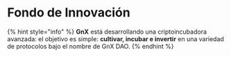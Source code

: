 # Fondo de Innovación

{% hint style="info" %}
**GnX** está desarrollando una criptoincubadora avanzada: el objetivo es simple: **cultivar, incubar e invertir** en una variedad de protocolos bajo el nombre de GnX DAO.
{% endhint %}
